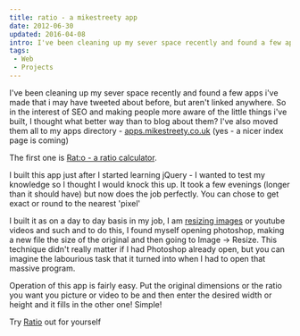 ```yaml
---
title: ratio - a mikestreety app
date: 2012-06-30
updated: 2016-04-08
intro: I've been cleaning up my sever space recently and found a few apps i've made that i may have tweeted about before, but aren't linked anywhere. So in the interest ...
tags:
 - Web
 - Projects
---
```


<p>I've been cleaning up my sever space recently and found a few apps i've made that i may have tweeted about before, but aren't linked anywhere. So in the interest of SEO and making people more aware of the little things i've built, I thought what better way than to blog about them? I've also moved them all to my apps directory - <a href="http://apps.mikestreety.co.uk/">apps.mikestreety.co.uk</a>&nbsp;(yes - a nicer index page is coming)</p>

<p>The first one is <a title="Ratio calculator" href="http://apps.mikestreety.co.uk/ratio/">Rat:o - a ratio calculator</a>.</p>





<p>I built this app just after I started learning jQuery - I wanted to test my knowledge so I thought I would knock this up. It took a few evenings (longer than it should have) but now does the job perfectly. You can chose to get exact or round to the nearest 'pixel'</p>





<p>I built it as on a day to day basis in my job, I am <a href="http://apps.mikestreety.co.uk/ratio/">resizing images</a>&nbsp;or youtube videos and such and to do this, I found myself opening photoshop, making a new file the size of the original and then going to Image -&gt; Resize. This technique didn't really matter if I had Photoshop already open, but you can imagine the labourious task that it turned into when I had to open that massive program.</p>





<p>Operation of this app is&nbsp;fairly&nbsp;easy. Put the original dimensions or the ratio you want you picture or video to be and then enter the desired width or height and it fills in the other one! Simple!</p>





<p>Try <a href="http://apps.mikestreety.co.uk/ratio/">Ratio</a> out for yourself</p>